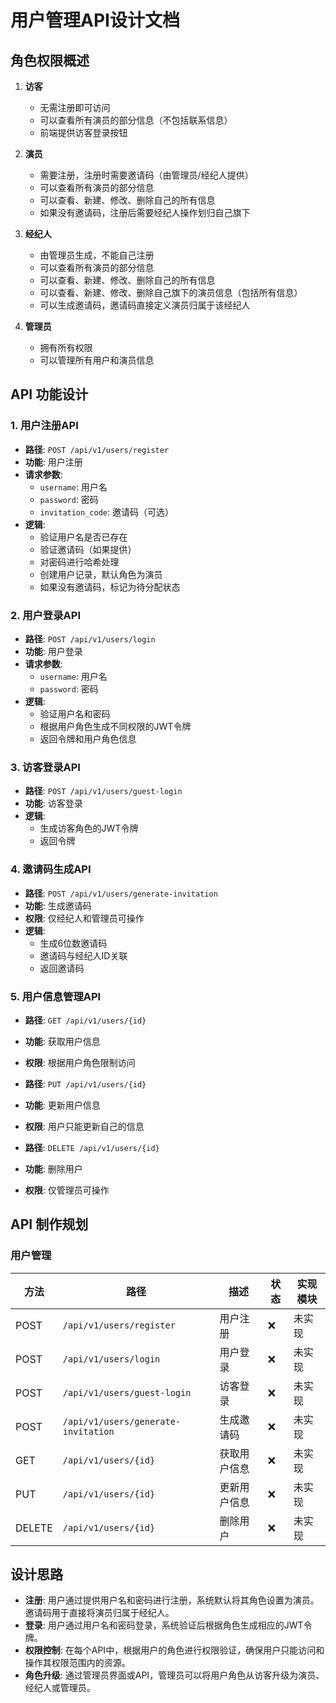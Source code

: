 # 用户管理API设计文档

## 角色权限概述

1. **访客**
   - 无需注册即可访问
   - 可以查看所有演员的部分信息（不包括联系信息）
   - 前端提供访客登录按钮

2. **演员**
   - 需要注册，注册时需要邀请码（由管理员/经纪人提供）
   - 可以查看所有演员的部分信息
   - 可以查看、新建、修改、删除自己的所有信息
   - 如果没有邀请码，注册后需要经纪人操作划归自己旗下

3. **经纪人**
   - 由管理员生成，不能自己注册
   - 可以查看所有演员的部分信息
   - 可以查看、新建、修改、删除自己的所有信息
   - 可以查看、新建、修改、删除自己旗下的演员信息（包括所有信息）
   - 可以生成邀请码，邀请码直接定义演员归属于该经纪人

4. **管理员**
   - 拥有所有权限
   - 可以管理所有用户和演员信息

## API 功能设计

### 1. 用户注册API
- **路径**: `POST /api/v1/users/register`
- **功能**: 用户注册
- **请求参数**:
  - `username`: 用户名
  - `password`: 密码
  - `invitation_code`: 邀请码（可选）
- **逻辑**:
  - 验证用户名是否已存在
  - 验证邀请码（如果提供）
  - 对密码进行哈希处理
  - 创建用户记录，默认角色为演员
  - 如果没有邀请码，标记为待分配状态

### 2. 用户登录API
- **路径**: `POST /api/v1/users/login`
- **功能**: 用户登录
- **请求参数**:
  - `username`: 用户名
  - `password`: 密码
- **逻辑**:
  - 验证用户名和密码
  - 根据用户角色生成不同权限的JWT令牌
  - 返回令牌和用户角色信息

### 3. 访客登录API
- **路径**: `POST /api/v1/users/guest-login`
- **功能**: 访客登录
- **逻辑**:
  - 生成访客角色的JWT令牌
  - 返回令牌

### 4. 邀请码生成API
- **路径**: `POST /api/v1/users/generate-invitation`
- **功能**: 生成邀请码
- **权限**: 仅经纪人和管理员可操作
- **逻辑**:
  - 生成6位数邀请码
  - 邀请码与经纪人ID关联
  - 返回邀请码

### 5. 用户信息管理API
- **路径**: `GET /api/v1/users/{id}`
- **功能**: 获取用户信息
- **权限**: 根据用户角色限制访问

- **路径**: `PUT /api/v1/users/{id}`
- **功能**: 更新用户信息
- **权限**: 用户只能更新自己的信息

- **路径**: `DELETE /api/v1/users/{id}`
- **功能**: 删除用户
- **权限**: 仅管理员可操作

## API 制作规划

### 用户管理
| 方法 | 路径 | 描述 | 状态 | 实现模块 |
|------|------|------|------|----------|
| POST | `/api/v1/users/register` | 用户注册 | ❌ | 未实现 |
| POST | `/api/v1/users/login` | 用户登录 | ❌ | 未实现 |
| POST | `/api/v1/users/guest-login` | 访客登录 | ❌ | 未实现 |
| POST | `/api/v1/users/generate-invitation` | 生成邀请码 | ❌ | 未实现 |
| GET | `/api/v1/users/{id}` | 获取用户信息 | ❌ | 未实现 |
| PUT | `/api/v1/users/{id}` | 更新用户信息 | ❌ | 未实现 |
| DELETE | `/api/v1/users/{id}` | 删除用户 | ❌ | 未实现 |

## 设计思路

- **注册**: 用户通过提供用户名和密码进行注册，系统默认将其角色设置为演员。邀请码用于直接将演员归属于经纪人。
- **登录**: 用户通过用户名和密码登录，系统验证后根据角色生成相应的JWT令牌。
- **权限控制**: 在每个API中，根据用户的角色进行权限验证，确保用户只能访问和操作其权限范围内的资源。
- **角色升级**: 通过管理员界面或API，管理员可以将用户角色从访客升级为演员、经纪人或管理员。 